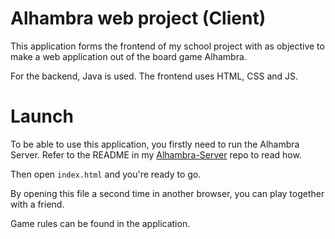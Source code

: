# Alhambra web project (Client)

This application forms the frontend of my school project
with as objective to make a web application out of the board game Alhambra.

For the backend, Java is used. The frontend uses HTML, CSS and JS.

# Launch

To be able to use this application, you firstly need to run the Alhambra Server.
Refer to the README in my [Alhambra-Server](https://github.com/MartienskieNum1/Alhambra-Server)
repo to read how.

Then open `index.html` and you're ready to go.

By opening this file a second time in another browser,
you can play together with a friend.

Game rules can be found in the application.
